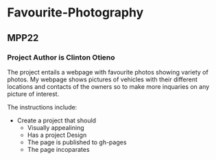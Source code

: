 # Favourite-Photography
## MPP22

### Project Author is Clinton Otieno

The project entails a webpage with favourite photos showing variety of photos.
My webpage shows pictures of vehicles with their different locations and contacts of the owners so to make more inquaries on any picture of interest.


The instructions include: 
  - Create a project that should 
    - Visually appealining 
    - Has a project Design
    - The page is published to gh-pages
    -  The page incoparates
